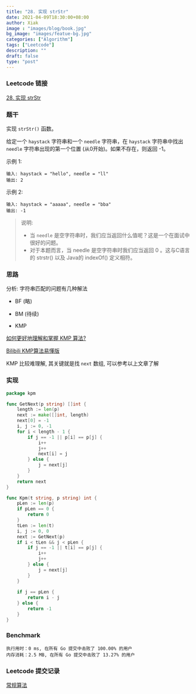 ```yaml
---
title: "28. 实现 strStr"
date: 2021-04-09T18:30:00+08:00
author: Xiak
image : "images/blog/book.jpg"
bg_image: "images/featue-bg.jpg"
categories: ["Algorithm"]
tags: ["Leetcode"]
description: ""
draft: false
type: "post"
---
```


### Leetcode 链接

[28. 实现 strStr](https://leetcode-cn.com/problems/implement-strstr/)

### 题干
实现 `strStr()` 函数。

给定一个 `haystack` 字符串和一个 `needle` 字符串，在 `haystack` 字符串中找出 `needle` 字符串出现的第一个位置 (从0开始)。如果不存在，则返回 -1。


示例 1:

```
输入: haystack = "hello", needle = "ll"
输出: 2
```

示例 2:

```
输入: haystack = "aaaaa", needle = "bba"
输出: -1
```


> 说明:
> - 当 `needle` 是空字符串时，我们应当返回什么值呢？这是一个在面试中很好的问题。
> - 对于本题而言，当 needle 是空字符串时我们应当返回 0 。这与C语言的 strstr() 以及 Java的 indexOf() 定义相符。

### 思路

分析: 字符串匹配的问题有几种解法

- BF (略)

- BM (待续)

- KMP

[如何更好地理解和掌握 KMP 算法?](https://www.zhihu.com/question/21923021)

[Bilibili KMP算法易懂版](https://www.bilibili.com/video/BV1jb411V78H?from=search&seid=9213718721515748230)

KMP 比较难理解, 其关键就是找 `next` 数组, 可以参考以上文章了解

### 实现

```go
package kpm

func GetNext(p string) []int {
	length := len(p)
    next := make([]int, length)
    next[0] = -1
    i, j := 0, -1
    for i < length - 1 {
        if j == -1 || p[i] == p[j] {
        	i++
        	j++
        	next[i] = j
        } else {
        	j = next[j]
        }   
    }
    return next
}

func Kpm(t string, p string) int {
	pLen := len(p)
	if pLen == 0 {
		return 0
    }
    tLen := len(t)
    i, j := 0, 0
    next := GetNext(p)
    if i < tLen && j < pLen {
    	if j == -1 || t[i] == p[j] {
    		i++
    		j++
        } else {
        	j = next[j]
        }
    }
    
    if j == pLen {
    	return i - j
    } else {
    	return -1
    }
}
```

### Benchmark 
```
执行用时：0 ms, 在所有 Go 提交中击败了 100.00% 的用户
内存消耗：2.5 MB, 在所有 Go 提交中击败了 13.27% 的用户
```

### Leetcode 提交记录

[常规算法](https://leetcode-cn.com/submissions/detail/165794544/)


